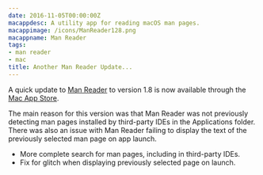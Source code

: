 ```yaml
---
date: 2016-11-05T00:00:00Z
macappdesc: A utility app for reading macOS man pages.
macappimage: /icons/ManReader128.png
macappname: Man Reader
tags:
- man reader
- mac
title: Another Man Reader Update...
---
```


A quick update to [Man Reader][1] to version 1.8 is now available through the
[Mac App Store][2].

The main reason for this version was that Man Reader was not previously
detecting man pages installed by third-party IDEs in the Applications folder.
There was also an issue with Man Reader failing to display the text of the
previously selected man page on app launch.

* More complete search for man pages, including in third-party IDEs.
* Fix for glitch when displaying previously selected page on launch.

[1]: /manreader/
[2]: http://itunes.apple.com/app/man-reader/id522583774?mt=12
